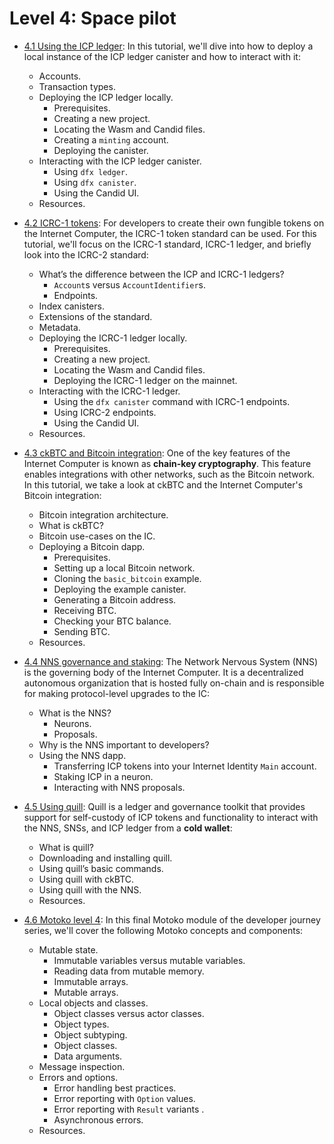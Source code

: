 # Level 4: Space pilot

- [4.1 Using the ICP ledger](4.1-icp-ledger.md): In this tutorial, we'll dive into how to deploy a local instance of the ICP ledger canister and how to interact with it: 
    - Accounts.
    - Transaction types.
    - Deploying the ICP ledger locally.
        - Prerequisites.
        - Creating a new project.
        - Locating the Wasm and Candid files.
        - Creating a `minting` account.
        - Deploying the canister.
    - Interacting with the ICP ledger canister.
        - Using `dfx ledger`.
        - Using `dfx canister`.
        - Using the Candid UI.
    - Resources.

- [4.2 ICRC-1 tokens](4.2-icrc-tokens.md): For developers to create their own fungible tokens on the Internet Computer, the ICRC-1 token standard can be used. For this tutorial, we'll focus on the ICRC-1 standard, ICRC-1 ledger, and briefly look into the ICRC-2 standard: 
    - What’s the difference between the ICP and ICRC-1 ledgers?
        - `Account`s versus `AccountIdentifier`s.
        - Endpoints.
    - Index canisters.
    - Extensions of the standard.
    - Metadata.
    - Deploying the ICRC-1 ledger locally.
        - Prerequisites.
        - Creating a new project.
        - Locating the Wasm and Candid files.
        - Deploying the ICRC-1 ledger on the mainnet.
    - Interacting with the ICRC-1 ledger.
        - Using the `dfx canister` command with ICRC-1 endpoints.
        - Using ICRC-2 endpoints.
        - Using the Candid UI.
    - Resources.

- [4.3 ckBTC and Bitcoin integration](4.3-ckbtc-and-bitcoin.md): One of the key features of the Internet Computer is known as **chain-key cryptography**. This feature enables integrations with other networks, such as the Bitcoin network. In this tutorial, we take a look at ckBTC and the Internet Computer's Bitcoin integration: 
    - Bitcoin integration architecture.
    - What is ckBTC?
    - Bitcoin use-cases on the IC.
    - Deploying a Bitcoin dapp.
        - Prerequisites.
        - Setting up a local Bitcoin network.
        - Cloning the `basic_bitcoin` example.
        - Deploying the example canister.
        - Generating a Bitcoin address.
        - Receiving BTC.
        - Checking your BTC balance.
        - Sending BTC.
    - Resources.

- [4.4 NNS governance and staking](4.4-nns-governance.md): The Network Nervous System (NNS) is the governing body of the Internet Computer. It is a decentralized autonomous organization that is hosted fully on-chain and is responsible for making protocol-level upgrades to the IC:
    - What is the NNS?
        - Neurons.
        - Proposals.
    - Why is the NNS important to developers?
    - Using the NNS dapp.
        - Transferring ICP tokens into your Internet Identity `Main` account.
        - Staking ICP in a neuron.
        - Interacting with NNS proposals.

- [4.5 Using quill](4.5-using-quill.md): Quill is a ledger and governance toolkit that provides support for self-custody of ICP tokens and functionality to interact with the NNS, SNSs, and ICP ledger from a **cold wallet**: 
    - What is quill?
    - Downloading and installing quill.
    - Using quill’s basic commands.
    - Using quill with ckBTC.
    - Using quill with the NNS.
    - Resources.

- [4.6 Motoko level 4](4.6-motoko-lvl4.md): In this final Motoko module of the developer journey series, we'll cover the following Motoko concepts and components:
    - Mutable state.
        - Immutable variables versus mutable variables.
        - Reading data from mutable memory.
        - Immutable arrays.
        - Mutable arrays.
    - Local objects and classes.
        - Object classes versus actor classes.
        - Object types.
        - Object subtyping.
        - Object classes.
        - Data arguments.
    - Message inspection.
    - Errors and options.
        - Error handling best practices.
        - Error reporting with `Option` values.
        - Error reporting with `Result` variants .
        - Asynchronous errors.
    - Resources.
